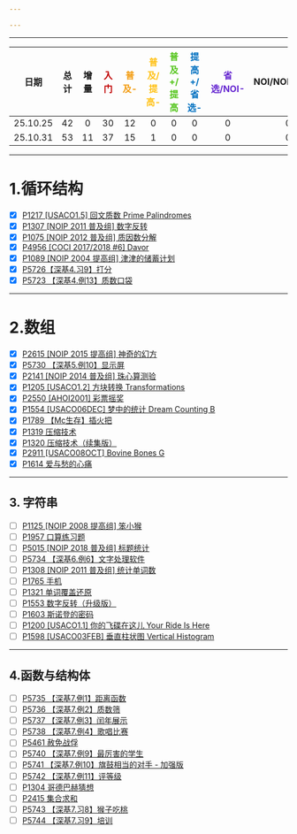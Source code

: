 ```yaml
---

---
```

--- 

|    日期    | 总计  | 增量  | <font color="#c00000">入门</font> | <font color="#f39c11">普及-</font> | <font color="#ffc116">普及/提高-</font> | <font color="#53c41a">普及+/提高</font> | <font color="#0070c0">提高+/省选-</font> | <font color="#6425d0">省选/NOI-</font> | NOI/NOI+/CTSC |
| :------: | :-: | :-: | :-----------------------------: | :------------------------------: | :---------------------------------: | :---------------------------------: | :----------------------------------: | :----------------------------------: | :-----------: |
| 25.10.25 | 42  |  0  |               30                |                12                |                  0                  |                  0                  |                  0                   |                  0                   |       0       |
| 25.10.31 | 53  | 11  |               37                |                15                |                  1                  |                  0                  |                  0                   |                  0                   |       0       |

--- 
# 1.循环结构

- [x] [P1217 [USACO1.5] 回文质数 Prime Palindromes](https://www.luogu.com.cn/problem/P1217)
- [x] [P1307 [NOIP 2011 普及组] 数字反转](https://www.luogu.com.cn/problem/P1307)
- [x] [P1075 [NOIP 2012 普及组] 质因数分解](https://www.luogu.com.cn/problem/P1075)
- [x] [P4956 [COCI 2017/2018 #6] Davor](https://www.luogu.com.cn/problem/P4956)
- [x] [P1089 [NOIP 2004 提高组] 津津的储蓄计划](https://www.luogu.com.cn/problem/P1089)
- [x] [P5726【深基4.习9】打分](https://www.luogu.com.cn/problem/P5726)
- [x] [P5723 【深基4.例13】质数口袋](https://www.luogu.com.cn/problem/P5723)

--- 
# 2.数组

- [x] [P2615 [NOIP 2015 提高组] 神奇的幻方](https://www.luogu.com.cn/problem/P2615)
- [x] [P5730 【深基5.例10】显示屏](https://www.luogu.com.cn/problem/P5730)
- [x] [P2141 [NOIP 2014 普及组] 珠心算测验](https://www.luogu.com.cn/problem/P2141)
- [x] [P1205 [USACO1.2] 方块转换 Transformations](https://www.luogu.com.cn/problem/P1205)
- [x] [P2550 [AHOI2001] 彩票摇奖](https://www.luogu.com.cn/problem/P2550)
- [x] [P1554 [USACO06DEC] 梦中的统计 Dream Counting B](https://www.luogu.com.cn/problem/P1554)
- [x] [P1789 【Mc生存】插火把](https://www.luogu.com.cn/problem/P1789)
- [x] [P1319 压缩技术](https://www.luogu.com.cn/problem/P1319)
- [x] [P1320 压缩技术（续集版）](https://www.luogu.com.cn/problem/P1320)
- [x] [P2911 [USACO08OCT] Bovine Bones G](https://www.luogu.com.cn/problem/P2911)
- [x] [P1614 爱与愁的心痛](https://www.luogu.com.cn/problem/P1614) 

--- 

## 3. 字符串

- [ ] [P1125 [NOIP 2008 提高组] 笨小猴](https://www.luogu.com.cn/problem/P1125)
- [ ] [P1957 口算练习题](https://www.luogu.com.cn/problem/P1957)
- [ ] [P5015 [NOIP 2018 普及组] 标题统计](https://www.luogu.com.cn/problem/P5015)
- [ ] [P5734 【深基6.例6】文字处理软件](https://www.luogu.com.cn/problem/P5734)
- [ ] [P1308 [NOIP 2011 普及组] 统计单词数](https://www.luogu.com.cn/problem/P1308)
- [ ] [P1765 手机](https://www.luogu.com.cn/problem/P1765)
- [ ] [P1321 单词覆盖还原](https://www.luogu.com.cn/problem/P1321)
- [ ] [P1553 数字反转（升级版）](https://www.luogu.com.cn/problem/P1553)
- [ ] [P1603 斯诺登的密码](https://www.luogu.com.cn/problem/P1603)
- [ ] [P1200 [USACO1.1] 你的飞碟在这儿 Your Ride Is Here](https://www.luogu.com.cn/problem/P1200)
- [ ] [P1598 [USACO03FEB] 垂直柱状图 Vertical Histogram](https://www.luogu.com.cn/problem/P1598)

--- 

## 4.函数与结构体

- [ ] [P5735 【深基7.例1】距离函数](https://www.luogu.com.cn/problem/P5735)
- [ ] [P5736 【深基7.例2】质数筛](https://www.luogu.com.cn/problem/P5736)
- [ ] [P5737 【深基7.例3】闰年展示](https://www.luogu.com.cn/problem/P5737)
- [ ] [P5738 【深基7.例4】歌唱比赛](https://www.luogu.com.cn/problem/P5738)
- [ ] [P5461 赦免战俘](https://www.luogu.com.cn/problem/P5461)
- [ ] [P5740 【深基7.例9】最厉害的学生](https://www.luogu.com.cn/problem/P5740)
- [ ] [P5741 【深基7.例10】旗鼓相当的对手 - 加强版](https://www.luogu.com.cn/problem/P5741)
- [ ] [P5742 【深基7.例11】评等级](https://www.luogu.com.cn/problem/P5742)
- [ ] [P1304 哥德巴赫猜想](https://www.luogu.com.cn/problem/P1304)
- [ ] [P2415 集合求和](https://www.luogu.com.cn/problem/P2415)
- [ ] [P5743 【深基7.习8】猴子吃桃](https://www.luogu.com.cn/problem/P5743)
- [ ] [P5744 【深基7.习9】培训](https://www.luogu.com.cn/problem/P5744)